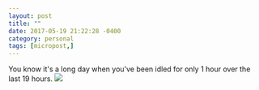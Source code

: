 ```yaml
---
layout: post
title: ""
date: 2017-05-19 21:22:28 -0400
category: personal
tags: [micropost,]
---
```


You know it's a long day when you've been idled for only 1 hour over the last 19 hours. ![](https://thecave-com.s3.amazonaws.com/Photo-2017-05-19-21-19.jpg)

